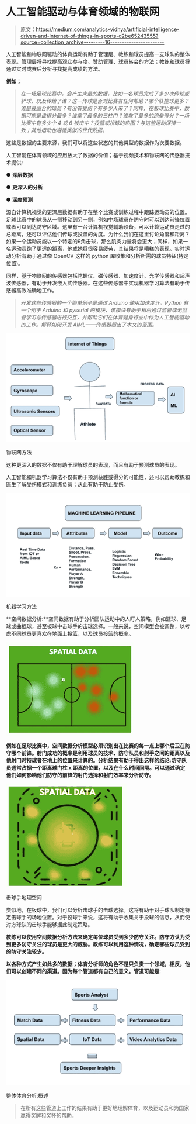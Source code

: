 # 人工智能驱动与体育领域的物联网

> 原文：<https://medium.com/analytics-vidhya/artificial-intelligence-driven-and-internet-of-things-in-sports-d2be65243555?source=collection_archive---------16----------------------->

人工智能和物联网驱动的体育运动有助于管理层、教练和球员提高一支球队的整体表现。管理层将寻找提高观众参与度、赞助管理、球员转会的方法；教练和球员将通过实时或赛后分析寻找提高成绩的方法。

**例如；**

> *在一场足球比赛中，会产生大量的数据，比如一名球员完成了多少次传球或铲球，以及传给了谁？这一传球是否对比赛有任何帮助？哪个队控球更多？谁是最适合的球员？有没有受伤？有多少人来了？同样，在板球比赛中，数据可能是谁得分最多？谁拿了最多的三柱门？谁救了最多的跑垒得分？一场比赛中有多少个 4 或 6 被击中？投篮或投球的热图？与这些运动保持一致；其他运动也遵循类似的世代数据。*

这些是数据的主要来源，我们可以将这些状态的其他类型的数据作为次要数据。

人工智能在体育领域的应用放大了数据的价值；基于视频技术和物联网的传感器技术提供:

● **深层数据**

● **更深入的分析**

● **深度预测**

源自计算机视觉的更深层数据有助于在整个比赛或训练过程中跟踪运动员的位置。足球比赛中的球员从一侧移动到另一侧，例如中场球员在防守时可以到达前锋位置或者可以到达防守区域。这里有一台计算机视觉辅助设备，可以计算运动员走过的总距离，还可以评估他们传球或投篮的角度。为什么我们在这里讨论角度和距离？如果一个运动员能以一个特定的θ角击球，那么肌肉力量将会更大；同样，如果一名运动员跑了更远的距离，他或她将很容易疲劳，其结果将是糟糕的表现。实时运动分析有助于通过像 OpenCV 这样的 python 库收集和分析所需的球员特征(特定位置)。

同样，基于物联网的传感器包括陀螺仪、磁传感器、加速度计、光学传感器和超声波传感器，有助于开发嵌入式传感器。在这些传感器中实现机器学习算法有助于传感器高效准确地工作。

> *开发这些传感器的一个简单例子是通过 Arduino 使用加速度计。Python 有一个用于 Arduino 和 pyserial 的模块，该模块有助于稍后通过监督或无监督学习与传感器进行交互，并帮助它们在体育健身行业中作为人工智能驱动的工作。解释如何开发 AIML——传感器超出了本文的范围。*

![](img/f7086c6c062e9b51299c036878bbb322.png)

物联网方法

这种更深入的数据不仅有助于理解球员的表现，而且有助于预测球员的表现。

人工智能和机器学习算法不仅有助于预测获胜或得分的可能性，还可以帮助教练和医生了解受伤模式和训练负荷；从此有助于防止受伤。

![](img/f5f10cb3b6b91f6da0aa12c21c50dbfe.png)

机器学习方法

**空间数据分析:**空间数据有助于分析团队运动中的人盯人策略，例如篮球、足球或曲棍球，甚至板球中击球手的击球选择。一般来说，空间模型会被调整，以考虑不同球员更喜欢在地面上投篮，以及球员投篮的概率。

![](img/93637b6b3e6d045669cab17009086c4d.png)

**例如在足球比赛中，空间数据分析模型必须识别出在比赛的每一点上哪个后卫在防守哪个前锋。射门成功的概率是利用球员的技术、防守队员和射手之间的距离以及他射门时持球者在地上的位置来计算的。分析结果有助于得出这样的结论:防守队员通常占据一个距离球门柱 x 距离的位置，以及在什么时间间隔。可以通过确定他们如何影响他们防守的前锋的射门选择和射门效率来分析防守。**

![](img/d8f233adb305017ae0e49f21f48aef55.png)

击球手地理空间

类似地，在板球中，我们可以分析击球手的击球选择。这将有助于对手球队制定特定击球手的场地位置。对于投球手来说，这将有助于收集关于投球的信息，从而使对方球队的击球手能够据此制定策略。

**教练可以使用空间数据分析方法来确定每位球员受到多少防守关注。防守方认为受到更多防守关注的球员是更大的威胁。教练可以利用这种情况，确定哪些球员受到的防守关注较少。**

**以各种方式产生如此多的数据；体育分析师的角色不是只负责一个领域，相反，他们可以创建不同的渠道。因为每个管道都有自己的意义。管道可能是:**

![](img/1c5e2f439f1ada6fde8225be8a693d1d.png)

整体体育分析:概述

> 在所有这些管道上工作的结果有助于更好地理解体育，以及运动员和为国家赢得奖牌和奖杯的帮助。